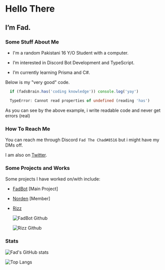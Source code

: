 # Hello There
## I’m Fad.

### Some Stuff About Me
- I'm a random Pakistani 16 Y/O Student with a computer. 

- I’m interested in Discord Bot Development and TypeScript.

- I’m currently learning Prisma and C#.

Below is my "very good" code.

```ts
  if (fadsBrain.has('coding knowledge')) console.log('yay')

  TypeError: Cannot read properties of undefined (reading 'has')
```

As you can see by the above example, i write readable code and never get errors (real)

### How To Reach Me
You can reach me through Discord `Fad The Chad#8516` but i might have my DMs off. 

I am also on [Twitter](https://twitter.com/DankML_Pk).

### Some Projects and Works
Some projects I have worked on/with include:

- [FadBot](https://github.com/FadTheChad/FadBot) [Main Project]
- [Norden](https://github.com/TeamNorden) [Member]
- [Rizz](https://github.com/Rizz)
  
  ![FadBot Github](https://github-readme-stats.vercel.app/api/pin/?username=FadTheChad&repo=FadBot&theme=dark)
  
  ![Rizz Github](https://github-readme-stats.vercel.app/api/pin/?username=FadTheChad&repo=Rizz&theme=dark)

### Stats
  ![Fad's GitHub stats](https://github-readme-stats.vercel.app/api?username=FadTheChad&show_icons=true&theme=dark&count_private=true)

  ![Top Langs](https://github-readme-stats.vercel.app/api/top-langs/?username=FadTheChad&theme=dark&count_private=true&layout=compact)
<!---
FadTheChad/FadTheChad is a ✨ special ✨ repository because its `README.md` (this file) appears on your GitHub profile.
You can click the Preview link to take a look at your changes.
--->
